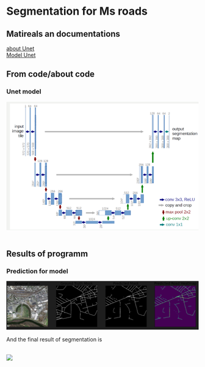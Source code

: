 <h1>Segmentation for Ms roads</h1>
<h2>Matireals an documentations</h2>
<a href="https://lmb.informatik.uni-freiburg.de/people/ronneber/u-net/">about Unet</a><br>
<a href="">Model Unet</a><br>
<h2>From code/about code</h2>
<h3>Unet model</h3>
<img src="./UNET.png">
<img src="">
<h2>Results of programm</h2>
<h3>Prediction for model</h3>
<img src="./predict_img.png">
<p>And the final result of segmentation is</p><br>
<img src="./result.png">